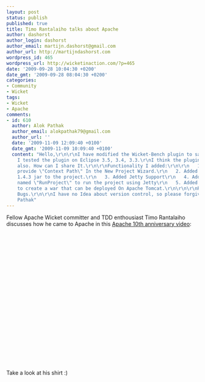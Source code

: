 ```yaml
---
layout: post
status: publish
published: true
title: Timo Rantalaiho talks about Apache
author: dashorst
author_login: dashorst
author_email: martijn.dashorst@gmail.com
author_url: http://martijndashorst.com
wordpress_id: 465
wordpress_url: http://wicketinaction.com/?p=465
date: '2009-09-28 10:04:30 +0200'
date_gmt: '2009-09-28 08:04:30 +0200'
categories:
- Community
- Wicket
tags:
- Wicket
- Apache
comments:
- id: 610
  author: Alok Pathak
  author_email: alokpathak79@gmail.com
  author_url: ''
  date: '2009-11-09 12:09:40 +0100'
  date_gmt: '2009-11-09 10:09:40 +0100'
  content: "Hello,\r\n\r\nI have modified the Wicket-Bench plugin to satisfy my needs,
    I tested the plugin on Eclipse 3.5, 3.4, 3.3.\r\nI think the plugin may help others
    also. How can I share It.\r\n\r\nFunctionality I added:\r\n\r\n   1. A place to
    provide \"Context Path\" In the New Project Wizard.\r\n   2. Added latest Wicket
    1.4.3 jar to the project.\r\n   3. Added Jetty Support\r\n   4. Added a class
    named \"RunProject\" to run the project using Jetty\r\n   5. Added \"build/build.xml\"
    to create a war that can be deployed On Apache Tomcat.\r\n\r\n\r\nRemoved few
    Bugs.\r\n\r\nI have no Idea about version control, so please forgive me.\r\n\r\nAlok
    Pathak"
---
```

<p>Fellow Apache Wicket committer and TDD enthousiast Timo Rantalaiho discusses how he came to Apache in this <a href="http://www.youtube.com/user/TheApacheFoundation">Apache 10th anniversary video</a>:</p>
<p><object width="425" height="344"><param name="movie" value="http://www.youtube.com/v/tbehMZw2rfA&rel=0&color1=0xb1b1b1&color2=0xcfcfcf&feature=player_profilepage&fs=1"></param><param name="allowFullScreen" value="true"></param><param name="allowScriptAccess" value="always"></param><embed src="http://www.youtube.com/v/tbehMZw2rfA&rel=0&color1=0xb1b1b1&color2=0xcfcfcf&feature=player_profilepage&fs=1" type="application/x-shockwave-flash" allowfullscreen="true" allowScriptAccess="always" width="425" height="344"></embed></object></p>
<p>Take a look at his shirt :)</p>
